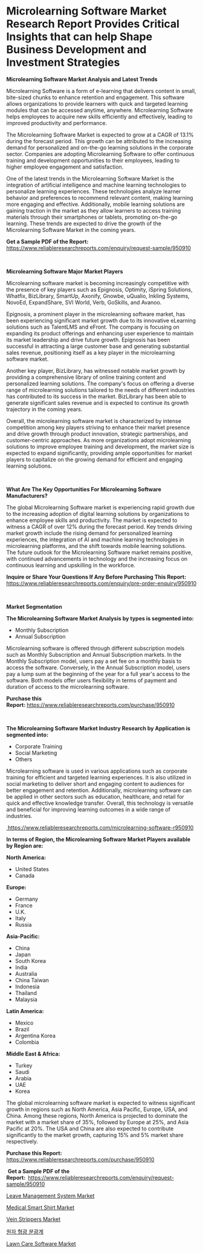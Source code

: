 <p><h1>Microlearning Software Market Research Report Provides Critical Insights that can help Shape Business Development and Investment Strategies</h1></p><p><strong>Microlearning Software Market Analysis and Latest Trends</strong></p>
<p><p>Microlearning Software is a form of e-learning that delivers content in small, bite-sized chunks to enhance retention and engagement. This software allows organizations to provide learners with quick and targeted learning modules that can be accessed anytime, anywhere. Microlearning Software helps employees to acquire new skills efficiently and effectively, leading to improved productivity and performance.</p><p>The Microlearning Software Market is expected to grow at a CAGR of 13.1% during the forecast period. This growth can be attributed to the increasing demand for personalized and on-the-go learning solutions in the corporate sector. Companies are adopting Microlearning Software to offer continuous training and development opportunities to their employees, leading to higher employee engagement and satisfaction.</p><p>One of the latest trends in the Microlearning Software Market is the integration of artificial intelligence and machine learning technologies to personalize learning experiences. These technologies analyze learner behavior and preferences to recommend relevant content, making learning more engaging and effective. Additionally, mobile learning solutions are gaining traction in the market as they allow learners to access training materials through their smartphones or tablets, promoting on-the-go learning. These trends are expected to drive the growth of the Microlearning Software Market in the coming years.</p></p>
<p><strong>Get a Sample PDF of the Report:&nbsp;</strong> <a href="https://www.reliableresearchreports.com/enquiry/request-sample/950910">https://www.reliableresearchreports.com/enquiry/request-sample/950910</a></p>
<p>&nbsp;</p>
<p><strong>Microlearning Software Major Market Players</strong></p>
<p><p>Microlearning software market is becoming increasingly competitive with the presence of key players such as Epignosis, Optimity, iSpring Solutions, Whatfix, BizLibrary, SmartUp, Axonify, Gnowbe, uQualio, Inkling Systems, NovoEd, ExpandShare, SVI World, Verb, GoSkills, and Avanoo.</p><p>Epignosis, a prominent player in the microlearning software market, has been experiencing significant market growth due to its innovative eLearning solutions such as TalentLMS and eFront. The company is focusing on expanding its product offerings and enhancing user experience to maintain its market leadership and drive future growth. Epignosis has been successful in attracting a large customer base and generating substantial sales revenue, positioning itself as a key player in the microlearning software market.</p><p>Another key player, BizLibrary, has witnessed notable market growth by providing a comprehensive library of online training content and personalized learning solutions. The company's focus on offering a diverse range of microlearning solutions tailored to the needs of different industries has contributed to its success in the market. BizLibrary has been able to generate significant sales revenue and is expected to continue its growth trajectory in the coming years.</p><p>Overall, the microlearning software market is characterized by intense competition among key players striving to enhance their market presence and drive growth through product innovation, strategic partnerships, and customer-centric approaches. As more organizations adopt microlearning solutions to improve employee training and development, the market size is expected to expand significantly, providing ample opportunities for market players to capitalize on the growing demand for efficient and engaging learning solutions.</p></p>
<p>&nbsp;</p>
<p><strong>What Are The Key Opportunities For Microlearning Software Manufacturers?</strong></p>
<p><p>The global Microlearning Software market is experiencing rapid growth due to the increasing adoption of digital learning solutions by organizations to enhance employee skills and productivity. The market is expected to witness a CAGR of over 12% during the forecast period. Key trends driving market growth include the rising demand for personalized learning experiences, the integration of AI and machine learning technologies in microlearning platforms, and the shift towards mobile learning solutions. The future outlook for the Microlearning Software market remains positive, with continued advancements in technology and the increasing focus on continuous learning and upskilling in the workforce.</p></p>
<p><strong>Inquire or Share Your Questions If Any Before Purchasing This Report:</strong> <a href="https://www.reliableresearchreports.com/enquiry/pre-order-enquiry/950910">https://www.reliableresearchreports.com/enquiry/pre-order-enquiry/950910</a></p>
<p>&nbsp;</p>
<p><strong>Market Segmentation</strong></p>
<p><strong>The Microlearning Software Market Analysis by types is segmented into:</strong></p>
<p><ul><li>Monthly Subscription</li><li>Annual Subscription</li></ul></p>
<p><p>Microlearning software is offered through different subscription models such as Monthly Subscription and Annual Subscription markets. In the Monthly Subscription model, users pay a set fee on a monthly basis to access the software. Conversely, in the Annual Subscription model, users pay a lump sum at the beginning of the year for a full year's access to the software. Both models offer users flexibility in terms of payment and duration of access to the microlearning software.</p></p>
<p><strong>Purchase this Report:&nbsp;</strong><a href="https://www.reliableresearchreports.com/purchase/950910">https://www.reliableresearchreports.com/purchase/950910</a></p>
<p>&nbsp;</p>
<p><strong>The Microlearning Software Market Industry Research by Application is segmented into:</strong></p>
<p><ul><li>Corporate Training</li><li>Social Marketing</li><li>Others</li></ul></p>
<p><p>Microlearning software is used in various applications such as corporate training for efficient and targeted learning experiences. It is also utilized in social marketing to deliver short and engaging content to audiences for better engagement and retention. Additionally, microlearning software can be applied in other sectors such as education, healthcare, and retail for quick and effective knowledge transfer. Overall, this technology is versatile and beneficial for improving learning outcomes in a wide range of industries.</p></p>
<p><a href="https://www.reliableresearchreports.com/microlearning-software-r950910">&nbsp;https://www.reliableresearchreports.com/microlearning-software-r950910</a></p>
<p><strong>In terms of Region, the Microlearning Software Market Players available by Region are:</strong></p>
<p>
    <p> <strong> North America: </strong>
        <ul>
            <li>United States</li>
            <li>Canada</li>
        </ul>
        </p> 
    <p> <strong> Europe: </strong>
        <ul>
            <li>Germany</li>
            <li>France</li>
            <li>U.K.</li>
            <li>Italy</li>
            <li>Russia</li>
        </ul>
        </p> 
    <p> <strong> Asia-Pacific: </strong>
        <ul>
            <li>China</li>
            <li>Japan</li>
            <li>South Korea</li>
            <li>India</li>
            <li>Australia</li>
            <li>China Taiwan</li>
            <li>Indonesia</li>
            <li>Thailand</li>
            <li>Malaysia</li>
        </ul>
        </p> 
    <p> <strong> Latin America: </strong>
        <ul>
            <li>Mexico</li>
            <li>Brazil</li>
            <li>Argentina Korea</li>
            <li>Colombia</li>
        </ul>
        </p> 
    <p> <strong> Middle East & Africa: </strong>
        <ul>
            <li>Turkey</li>
            <li>Saudi</li>
            <li>Arabia</li>
            <li>UAE</li>
            <li>Korea</li>
        </ul>
    </p>
    </p>
<p><p>The global microlearning software market is expected to witness significant growth in regions such as North America, Asia Pacific, Europe, USA, and China. Among these regions, North America is projected to dominate the market with a market share of 35%, followed by Europe at 25%, and Asia Pacific at 20%. The USA and China are also expected to contribute significantly to the market growth, capturing 15% and 5% market share respectively.</p></p>
<p><strong>Purchase this Report: </strong><a href="https://www.reliableresearchreports.com/purchase/950910">https://www.reliableresearchreports.com/purchase/950910</a></p>
<p>&nbsp;<strong>Get a Sample PDF of the Report:&nbsp;&nbsp;</strong><a href="https://www.reliableresearchreports.com/enquiry/request-sample/950910">https://www.reliableresearchreports.com/enquiry/request-sample/950910</a></p>
<p><strong></strong></p>
<p><p><a href="https://github.com/RebekaAnderson14/Market-Research-Report-List-1/blob/main/leave-management-system-market.md">Leave Management System Market</a></p><p><a href="https://www.linkedin.com/pulse/medical-smart-shirt-market-research-report-its-history-forecast-qahmc">Medical Smart Shirt Market</a></p><p><a href="https://www.linkedin.com/pulse/vein-strippers-market-trends-forecast-competitive-analysis-hajgc">Vein Strippers Market</a></p><p><a href="https://github.com/sammyUltyylrich9067856/Market-Research-Report-List-1/blob/main/988152152276.md">원자 형광 분광계</a></p><p><a href="https://github.com/Whitneyboyettebo9kiw7yr13/Market-Research-Report-List-2/blob/main/lawn-care-software-market.md">Lawn Care Software Market</a></p></p>